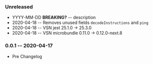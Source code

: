 ### Unreleased

- YYYY-MM-DD **BREAKING?** -- description
- 2020-04-18 -- Removes unused fields `decodeInstructions` and `ping`
- 2020-04-18 -- VSN jest 25.1.0 -> 25.3.0
- 2020-04-18 -- VSN microbundle 0.11.0 -> 0.12.0-next.8

### 0.0.1 -- 2020-04-17

- Pre Changelog
